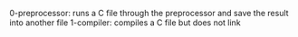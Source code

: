 0-preprocessor: runs a C file through the preprocessor and save the result into another file
1-compiler: compiles a C file but does not link
